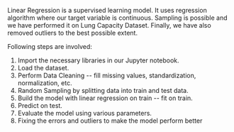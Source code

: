 Linear Regression is a supervised learning model. It uses regression algorithm where our target variable is continuous. Sampling is possible and we have performed it on Lung Capacity Dataset. Finally, we have also removed outliers to the best possible extent.

Following steps are involved: 
1. Import the necessary libraries in our Jupyter notebook.
2. Load the dataset.
3. Perform Data Cleaning -- fill missing values, standardization, normalization, etc.
4. Random Sampling by splitting data into train and test data.
5. Build the model with linear regression on train -- fit on train.
6. Predict on test. 
7. Evaluate the model using various parameters.
 8. Fixing the errors and outliers to make the model perform better
